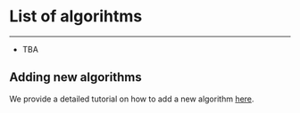 # List of algorihtms

___

- TBA

## Adding new algorithms

We provide a detailed tutorial on how to add a new algorithm [here](https://github.com/eXascaleInfolab/bench-vldb20/tree/master/Algorithms/NewAlgorithms).


